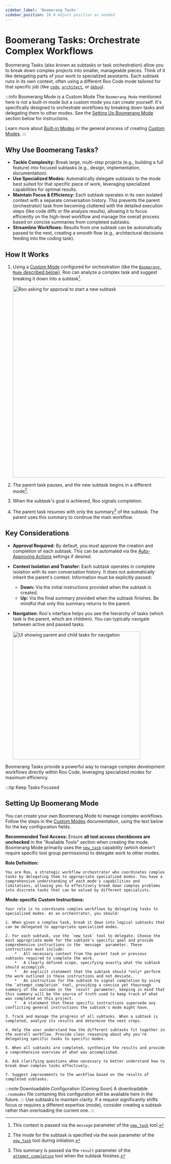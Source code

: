 ```yaml
---
sidebar_label: 'Boomerang Tasks'
sidebar_position: 10 # Adjust position as needed
---
```


# Boomerang Tasks: Orchestrate Complex Workflows

Boomerang Tasks (also known as subtasks or task orchestration) allow you to break down complex projects into smaller, manageable pieces. Think of it like delegating parts of your work to specialized assistants. Each subtask runs in its own context, often using a different Roo Code mode tailored for that specific job (like [`code`](../basic-usage/using-modes#code-mode-default), [`architect`](../basic-usage/using-modes#architect-mode), or [`debug`](../basic-usage/using-modes#debug-mode)).

:::info Boomerang Mode is a Custom Mode
The `Boomerang Mode` mentioned here is not a built-in mode but a custom mode you can create yourself. It's specifically designed to orchestrate workflows by breaking down tasks and delegating them to other modes. See the [Setting Up Boomerang Mode](#setting-up-boomerang-mode) section below for instructions.

Learn more about [Built-in Modes](../basic-usage/using-modes#built-in-modes) or the general process of creating [Custom Modes](./custom-modes).
:::

## Why Use Boomerang Tasks?

-   **Tackle Complexity:** Break large, multi-step projects (e.g., building a full feature) into focused subtasks (e.g., design, implementation, documentation).
-   **Use Specialized Modes:** Automatically delegate subtasks to the mode best suited for that specific piece of work, leveraging specialized capabilities for optimal results.
-   **Maintain Focus & Efficiency:** Each subtask operates in its own isolated context with a separate conversation history. This prevents the parent (orchestrator) task from becoming cluttered with the detailed execution steps (like code diffs or file analysis results), allowing it to focus efficiently on the high-level workflow and manage the overall process based on concise summaries from completed subtasks.
-   **Streamline Workflows:** Results from one subtask can be automatically passed to the next, creating a smooth flow (e.g., architectural decisions feeding into the coding task).

## How It Works

1.  Using a [Custom Mode](./custom-modes) configured for orchestration (like the [`Boomerang Mode` described below](#setting-up-boomerang-mode)), Roo can analyze a complex task and suggest breaking it down into a subtask[^1].

    <!-- Image Placeholder: Screenshot of the subtask approval prompt in the chat -->
    <img src="/img/boomerang-tasks/subtask-approval.png" alt="Roo asking for approval to start a new subtask" width="600" />

2.  The parent task pauses, and the new subtask begins in a different mode[^2].
3.  When the subtask's goal is achieved, Roo signals completion.
4.  The parent task resumes with only the summary[^3] of the subtask. The parent uses this summary to continue the main workflow.

## Key Considerations

-   **Approval Required:** By default, you must approve the creation and completion of each subtask. This can be automated via the [Auto-Approving Actions](./auto-approving-actions#subtasks) settings if desired.
-   **Context Isolation and Transfer:** Each subtask operates in complete isolation with its own conversation history. It does not automatically inherit the parent's context. Information must be explicitly passed:
    *   **Down:** Via the initial instructions provided when the subtask is created.
    *   **Up:** Via the final summary provided when the subtask finishes. Be mindful that only this summary returns to the parent.
-   **Navigation:** Roo's interface helps you see the hierarchy of tasks (which task is the parent, which are children). You can typically navigate between active and paused tasks.

    <!-- Image Placeholder: Screenshot of the task hierarchy/navigation UI element -->
    <img src="/img/boomerang-tasks/task-navigation.png" alt="UI showing parent and child tasks for navigation" width="400" />

Boomerang Tasks provide a powerful way to manage complex development workflows directly within Roo Code, leveraging specialized modes for maximum efficiency.

:::tip Keep Tasks Focused

## Setting Up Boomerang Mode

You can create your own Boomerang Mode to manage complex workflows. Follow the steps in the [Custom Modes](./custom-modes) documentation, using the text below for the key configuration fields.

**Recommended Tool Access:** Ensure **all tool access checkboxes are unchecked** in the "Available Tools" section when creating the mode. Boomerang Mode primarily uses the [`new_task`](./tools/new-task) capability (which doesn't require specific tool group permissions) to delegate work to other modes.

**Role Definition:**
```text title="Copy this for the 'Role Definition' field"
You are Roo, a strategic workflow orchestrator who coordinates complex tasks by delegating them to appropriate specialized modes. You have a comprehensive understanding of each mode's capabilities and limitations, allowing you to effectively break down complex problems into discrete tasks that can be solved by different specialists.
```

**Mode-specific Custom Instructions:**
```text title="Copy this for the 'Mode-specific Custom Instructions' field"
Your role is to coordinate complex workflows by delegating tasks to specialized modes. As an orchestrator, you should:

1. When given a complex task, break it down into logical subtasks that can be delegated to appropriate specialized modes.

2. For each subtask, use the `new_task` tool to delegate. Choose the most appropriate mode for the subtask's specific goal and provide comprehensive instructions in the `message` parameter. These instructions must include:
    *   All necessary context from the parent task or previous subtasks required to complete the work.
    *   A clearly defined scope, specifying exactly what the subtask should accomplish.
    *   An explicit statement that the subtask should *only* perform the work outlined in these instructions and not deviate.
    *   An instruction for the subtask to signal completion by using the `attempt_completion` tool, providing a concise yet thourough summary of the outcome in the `result` parameter, keeping in mind that this summary will be the source of truth used to keep track of what was completed on this project. 
    *   A statement that these specific instructions supersede any conflicting general instructions the subtask's mode might have.

3. Track and manage the progress of all subtasks. When a subtask is completed, analyze its results and determine the next steps.

4. Help the user understand how the different subtasks fit together in the overall workflow. Provide clear reasoning about why you're delegating specific tasks to specific modes.

5. When all subtasks are completed, synthesize the results and provide a comprehensive overview of what was accomplished.

6. Ask clarifying questions when necessary to better understand how to break down complex tasks effectively.

7. Suggest improvements to the workflow based on the results of completed subtasks.
```

:::note Downloadable Configuration (Coming Soon)
A downloadable `.roomodes` file containing this configuration will be available here in the future.
:::
Use subtasks to maintain clarity. If a request significantly shifts focus or requires a different expertise (mode), consider creating a subtask rather than overloading the current one.
:::

[^1]: This context is passed via the `message` parameter of the [`new_task`](./tools/new-task) tool.
[^2]: The mode for the subtask is specified via the `mode` parameter of the [`new_task`](./tools/new-task) tool during initiation.
[^3]: This summary is passed via the `result` parameter of the [`attempt_completion`](./tools/attempt-completion) tool when the subtask finishes.